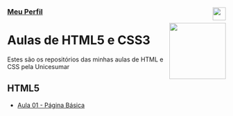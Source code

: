 ### [Meu Perfil ](http://phstefen.github.io/) <img align="right" src="../../img/unicesumar.png" width="30">

<img align="right" src="../../img/htmlcss.png" width="130">

# Aulas de HTML5 e CSS3
Estes são os repositórios das minhas aulas de HTML e CSS pela Unicesumar

## HTML5

* [Aula 01 - Página Básica](https://github.com/phStefen/aulas-html/tree/master/projetos/aula-01)